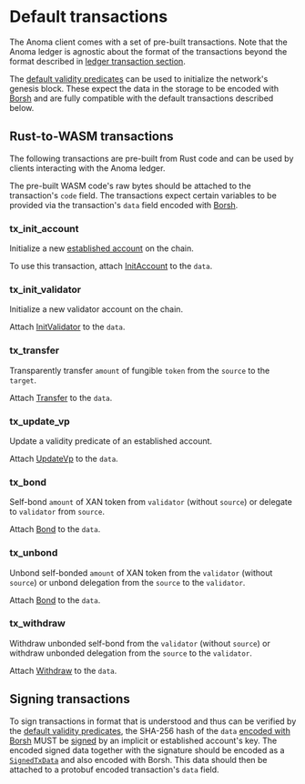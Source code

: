 # Default transactions

The Anoma client comes with a set of pre-built transactions. Note that the Anoma ledger is agnostic about the format of the transactions beyond the format described in [ledger transaction section](../ledger.md#transactions).

The [default validity predicates](default-validity-predicates.md) can be used to initialize the network's genesis block. These expect the data in the storage to be encoded with [Borsh](../encoding.md#borsh-binary-encoding) and are fully compatible with the default transactions described below.

## Rust-to-WASM transactions

The following transactions are pre-built from Rust code and can be used by clients interacting with the Anoma ledger.

The pre-built WASM code's raw bytes should be attached to the transaction's `code` field. The transactions expect certain variables to be provided via the transaction's `data` field encoded with [Borsh](../encoding.md#borsh-binary-encoding).

### tx_init_account

Initialize a new [established account](../../explore/design/ledger/accounts.md#established-transparent-addresses) on the chain.

To use this transaction, attach [InitAccount](../encoding.md#initaccount) to the `data`.

### tx_init_validator

Initialize a new validator account on the chain.

Attach [InitValidator](../encoding.md#initvalidator) to the `data`.

### tx_transfer

Transparently transfer `amount` of fungible `token` from the `source` to the `target`.

Attach [Transfer](../encoding.md#transfer) to the `data`.

### tx_update_vp

Update a validity predicate of an established account.

Attach [UpdateVp](../encoding.md#updatevp) to the `data`.

### tx_bond

Self-bond `amount` of XAN token from `validator` (without `source`) or delegate to `validator` from `source`.

Attach [Bond](../encoding.md#bond) to the `data`.

### tx_unbond

Unbond self-bonded `amount` of XAN token from the `validator` (without `source`) or unbond delegation from the `source` to the `validator`.

Attach [Bond](../encoding.md#bond) to the `data`.

### tx_withdraw

Withdraw unbonded self-bond from the `validator` (without `source`) or withdraw unbonded delegation from the `source` to the `validator`.

Attach [Withdraw](../encoding.md#withdraw) to the `data`.

## Signing transactions

To sign transactions in format that is understood and thus can be verified by the [default validity predicates](default-validity-predicates.md), the SHA-256 hash of the `data` [encoded with Borsh](../encoding.html#borsh-binary-encoding) MUST be [signed](../crypto.md#signatures) by an implicit or established account's key. The encoded signed data together with the signature should be encoded as a [`SignedTxData`](../encoding.md#signedtxdata) and also encoded with Borsh. This data should then be attached to a protobuf encoded transaction's `data` field.
